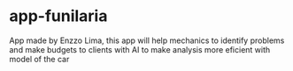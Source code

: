 # app-funilaria
App made by Enzzo Lima, this app will help mechanics to identify problems and make budgets to clients with AI to make analysis more eficient with model of the car
